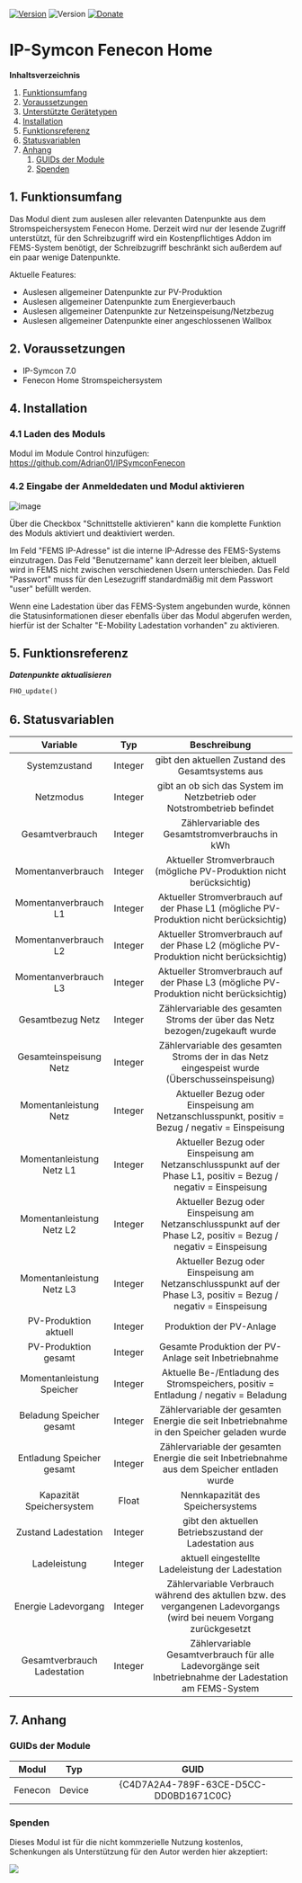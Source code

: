 [![Version](https://img.shields.io/badge/Symcon-PHPModul-red.svg)](https://www.symcon.de/service/dokumentation/entwicklerbereich/sdk-tools/sdk-php/)
![Version](https://img.shields.io/badge/Symcon%20Version-7.0%20%3E-blue.svg)
[![Donate](https://img.shields.io/badge/Donate-Paypal-009cde.svg)](https://www.paypal.me/adrianschmidt1121)
# IP-Symcon Fenecon Home

**Inhaltsverzeichnis**

1. [Funktionsumfang](#1-funktionsumfang)
2. [Voraussetzungen](#2-voraussetungen)
3. [Unterstützte Gerätetypen](#3-unterstützte-gerätevarianten)
4. [Installation](#4-installation)
5. [Funktionsreferenz](#5-funktionsreferenz)
6. [Statusvariablen](#6-statusvariablen)
7. [Anhang](#7-anhang)
   1. [GUIDs der Module](#guids-der-module)
   2. [Spenden](#spenden)


## 1. Funktionsumfang

Das Modul dient zum auslesen aller relevanten Datenpunkte aus dem Stromspeichersystem Fenecon Home.
Derzeit wird nur der lesende Zugriff unterstützt, für den Schreibzugriff wird ein Kostenpflichtiges Addon im FEMS-System benötigt, der Schreibzugriff beschränkt sich außerdem auf ein paar wenige Datenpunkte.

Aktuelle Features:

- Auslesen allgemeiner Datenpunkte zur PV-Produktion
- Auslesen allgemeiner Datenpunkte zum Energieverbauch
- Auslesen allgemeiner Datenpunkte zur Netzeinspeisung/Netzbezug
- Auslesen allgemeiner Datenpunkte einer angeschlossenen Wallbox


## 2. Voraussetzungen

- IP-Symcon 7.0
- Fenecon Home Stromspeichersystem


## 4. Installation

### 4.1 Laden des Moduls

Modul im Module Control hinzufügen: https://github.com/Adrian01/IPSymconFenecon


### 4.2 Eingabe der Anmeldedaten und Modul aktivieren

![image](docs/login.png)

Über die Checkbox "Schnittstelle aktivieren" kann die komplette Funktion des Moduls aktiviert und deaktiviert werden. 

Im Feld "FEMS IP-Adresse" ist die interne IP-Adresse des FEMS-Systems einzutragen.
Das Feld "Benutzername" kann derzeit leer bleiben, aktuell wird in FEMS nicht zwischen verschiedenen Usern unterschieden. 
Das Feld "Passwort" muss für den Lesezugriff standardmäßig mit dem Passwort "user" befüllt werden.

Wenn eine Ladestation über das FEMS-System angebunden wurde, können die Statusinformationen dieser ebenfalls über das Modul abgerufen werden, hierfür ist der Schalter "E-Mobility Ladestation vorhanden" zu aktivieren.


## 5. Funktionsreferenz

 _**Datenpunkte aktualisieren**_
```php
FHO_update()
```

## 6. Statusvariablen

|         Variable                 |   Typ   |                                  Beschreibung                                           |
|:--------------------------------:|:-------:|:---------------------------------------------------------------------------------------:|
|      Systemzustand               | Integer | gibt den aktuellen Zustand des Gesamtsystems aus                                        |
|      Netzmodus                   | Integer | gibt an ob sich das System im Netzbetrieb oder Notstrombetrieb befindet                 |
|      Gesamtverbrauch             | Integer | Zählervariable des Gesamtstromverbrauchs in kWh                                         |
|      Momentanverbrauch           | Integer | Aktueller Stromverbrauch (mögliche PV-Produktion nicht berücksichtig)                   |
|      Momentanverbrauch L1        | Integer | Aktueller Stromverbrauch auf der Phase L1 (mögliche PV-Produktion nicht berücksichtig)  |
|      Momentanverbrauch L2        | Integer | Aktueller Stromverbrauch auf der Phase L2 (mögliche PV-Produktion nicht berücksichtig)  |
|      Momentanverbrauch L3        | Integer | Aktueller Stromverbrauch auf der Phase L3 (mögliche PV-Produktion nicht berücksichtig)                 |
|      Gesamtbezug Netz            | Integer | Zählervariable des gesamten Stroms der über das Netz bezogen/zugekauft wurde                           |
|      Gesamteinspeisung Netz      | Integer | Zählervariable des gesamten Stroms der in das Netz eingespeist wurde (Überschusseinspeisung)           |
|      Momentanleistung Netz       | Integer | Aktueller Bezug oder Einspeisung am Netzanschlusspunkt, positiv = Bezug / negativ = Einspeisung        |
|      Momentanleistung Netz L1    | Integer | Aktueller Bezug oder Einspeisung am Netzanschlusspunkt auf der Phase L1, positiv = Bezug / negativ = Einspeisung        |
|      Momentanleistung Netz L2    | Integer | Aktueller Bezug oder Einspeisung am Netzanschlusspunkt auf der Phase L2, positiv = Bezug / negativ = Einspeisung        |
|      Momentanleistung Netz L3    | Integer | Aktueller Bezug oder Einspeisung am Netzanschlusspunkt auf der Phase L3, positiv = Bezug / negativ = Einspeisung        |
|      PV-Produktion aktuell       | Integer | Produktion der PV-Anlage                                                                                                |
|      PV-Produktion gesamt        | Integer | Gesamte Produktion der PV-Anlage seit Inbetriebnahme                                                                    |
|      Momentanleistung Speicher   | Integer | Aktuelle Be-/Entladung des Stromspeichers, positiv = Entladung / negativ = Beladung                                     |
|      Beladung Speicher gesamt    | Integer | Zählervariable der gesamten Energie die seit Inbetriebnahme in den Speicher geladen wurde                               |
|      Entladung Speicher gesamt   | Integer | Zählervariable der gesamten Energie die seit Inbetriebnahme aus dem Speicher entladen wurde                             |
|      Kapazität Speichersystem    | Float   | Nennkapazität des Speichersystems                                                                                       |
|      Zustand Ladestation         | Integer | gibt den aktuellen Betriebszustand der Ladestation aus                                                                  |
|      Ladeleistung                | Integer | aktuell eingestellte Ladeleistung der Ladestation                                                                       |
|      Energie Ladevorgang         | Integer | Zählervariable Verbrauch während des aktullen bzw. des vergangenen Ladevorgangs (wird bei neuem Vorgang zurückgesetzt   |
|      Gesamtverbrauch Ladestation | Integer | Zählervariable Gesamtverbrauch für alle Ladevorgänge seit Inbetriebnahme der Ladestation am FEMS-System                 |


## 7. Anhang

###  GUIDs der Module

|           Modul            |  Typ   |                  GUID                  |
|:--------------------------:|:------:|:--------------------------------------:|
|          Fenecon           | Device | {C4D7A2A4-789F-63CE-D5CC-DD0BD1671C0C} |



###  Spenden

Dieses Modul ist für die nicht kommzerielle Nutzung kostenlos, Schenkungen als Unterstützung für den Autor werden hier akzeptiert:    

<a href="https://www.paypal.com/cgi-bin/webscr?cmd=_s-xclick&hosted_button_id=H35258DZU36AW" target="_blank"><img src="https://www.paypalobjects.com/de_DE/DE/i/btn/btn_donate_LG.gif" border="0" /></a>
